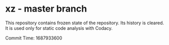 # xz - master branch

This repository contains frozen state of the repository.
Its history is cleared. It is used only for static code
analysis with Codacy.

Commit Time: 1687933600